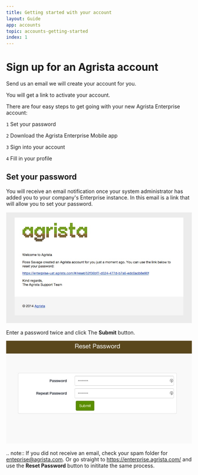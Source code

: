 ```yaml
---
title: Getting started with your account
layout: Guide
app: accounts
topic: accounts-getting-started
index: 1
---
```


# Sign up for an Agrista account
Send us an email we will create your account for you.

You will get a link to activate your account.

There are four easy steps to get going with your new Agrista Enterprise account:

`1` Set your password

`2` Download the Agrista Enterprise Mobile app

`3` Sign into your account

`4` Fill in your profile

## Set your password

You will receive an email notification once your system administrator has added you to your company's Enterprise instance. In this email is a link that will allow you to set your password.

![New user invite](images/ENT_new_user_invite.jpg)

Enter a password twice and click The **Submit** button.

![Set your password](images/ENT_reset_password.jpg)

.. note:: If you did not receive an email, check your spam folder for enteprise@agrista.com. Or go straight to https://enterprise.agrista.com/ and use the **Reset Password** button to inititate the same process.




